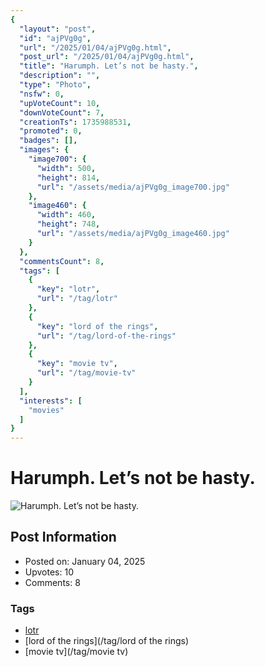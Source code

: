 ```yaml
---
{
  "layout": "post",
  "id": "ajPVg0g",
  "url": "/2025/01/04/ajPVg0g.html",
  "post_url": "/2025/01/04/ajPVg0g.html",
  "title": "Harumph. Let’s not be hasty.",
  "description": "",
  "type": "Photo",
  "nsfw": 0,
  "upVoteCount": 10,
  "downVoteCount": 7,
  "creationTs": 1735988531,
  "promoted": 0,
  "badges": [],
  "images": {
    "image700": {
      "width": 500,
      "height": 814,
      "url": "/assets/media/ajPVg0g_image700.jpg"
    },
    "image460": {
      "width": 460,
      "height": 748,
      "url": "/assets/media/ajPVg0g_image460.jpg"
    }
  },
  "commentsCount": 8,
  "tags": [
    {
      "key": "lotr",
      "url": "/tag/lotr"
    },
    {
      "key": "lord of the rings",
      "url": "/tag/lord-of-the-rings"
    },
    {
      "key": "movie tv",
      "url": "/tag/movie-tv"
    }
  ],
  "interests": [
    "movies"
  ]
}
---
```


# Harumph. Let’s not be hasty.

![Harumph. Let’s not be hasty.](/assets/media/ajPVg0g_image700.jpg)

## Post Information

- Posted on: January 04, 2025
- Upvotes: 10
- Comments: 8

### Tags

- [lotr](/tag/lotr)
- [lord of the rings](/tag/lord of the rings)
- [movie tv](/tag/movie tv)
